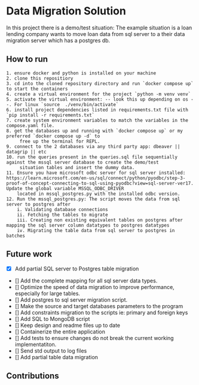 # Data Migration Solution

In this project there is a demo/test situation:
    The example situation is a loan lending company wants to move loan data from sql server to a their data migration server which has a postgres db.


## How to run
    1. ensure docker and python is installed on your machine
    2. clone this repositiory
    3. cd into the cloned repository directory and run `docker compose up` to start the containers
    4. create a virtual environment for the project `python -m venv venv`
    5. activate the virtual environment: -- look this up depending on os --. For linux `source  ./venv/bin/activate`
    6. install project dependencies listed in requirements.txt file with `pip install -r requirements.txt`
    7. create system environment variables to match the variables in the compose.yaml file.
    8. get the databases up and running with `docker compose up` or my preferred `docker compose up -d` to 
         free up the terminal for REPL.
    9. connect to the 2 databases via any third party app: dbeaver || datagrip || etc
    10. run the queries present in the queries.sql file sequentially against the mssql server database to create the demo/test
         situation tables and insert the dummy data.
    11. Ensure you have microsoft odbc server for sql server installed: https://learn.microsoft.com/en-us/sql/connect/python/pyodbc/step-3-proof-of-concept-connecting-to-sql-using-pyodbc?view=sql-server-ver17. Update the global variable MSSQL_ODBC_DRIVER
        located in mssql_postgres.py with the installed odbc version.
    12. Run the mssql_postgres.py: The script moves the data from sql server to postgres after
        i. Validating database connections
        ii. Fetching the tables to migrate
        iii. Creating non existing equivalent tables on postgres after mapping the sql server column datatypes to postgres datatypes
        iv. Migrating the table data from sql server to postgres in batches


## Future work
- [x] Add partial SQL server to Postgres table migration
- [] Add the complete mapping for all sql server data types.
- [] Optimize the speed of data migration to improve performance, especially for large tables. 
- [] Add postgres to sql server migration script.
- [] Make the source and target databases parameters to the program
- [] Add constraints migration to the scripts ie: primary and foreign keys
- [] Add SQL to MongoDB script
- [] Keep design and readme files up to date
- [] Containerize the entire application
- [] Add tests to ensure changes do not break the current working implementatiton.
- [] Send std output to log files
- [] Add partial table data migration


## Contributions
